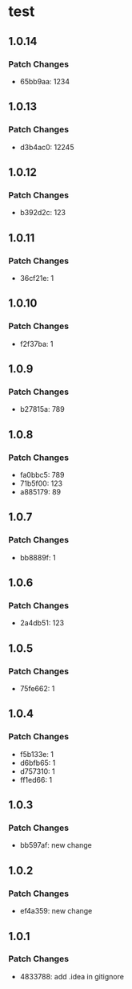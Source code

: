 # test

## 1.0.14

### Patch Changes

- 65bb9aa: 1234

## 1.0.13

### Patch Changes

- d3b4ac0: 12245

## 1.0.12

### Patch Changes

- b392d2c: 123

## 1.0.11

### Patch Changes

- 36cf21e: 1

## 1.0.10

### Patch Changes

- f2f37ba: 1

## 1.0.9

### Patch Changes

- b27815a: 789

## 1.0.8

### Patch Changes

- fa0bbc5: 789
- 71b5f00: 123
- a885179: 89

## 1.0.7

### Patch Changes

- bb8889f: 1

## 1.0.6

### Patch Changes

- 2a4db51: 123

## 1.0.5

### Patch Changes

- 75fe662: 1

## 1.0.4

### Patch Changes

- f5b133e: 1
- d6bfb65: 1
- d757310: 1
- ff1ed66: 1

## 1.0.3

### Patch Changes

- bb597af: new change

## 1.0.2

### Patch Changes

- ef4a359: new change

## 1.0.1

### Patch Changes

- 4833788: add .idea in gitignore
